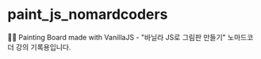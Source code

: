 # paint_js_nomardcoders
✍🏻 Painting Board made with VanillaJS - "바닐라 JS로 그림판 만들기" 노마드코더 강의 기록용입니다. 
